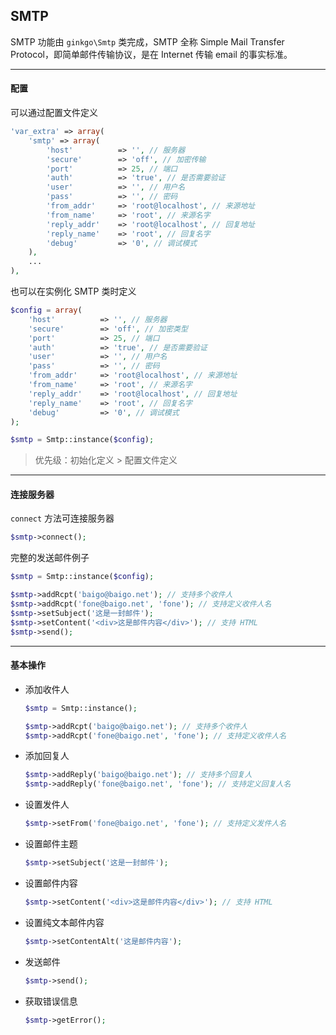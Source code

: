 ## SMTP

SMTP 功能由 `ginkgo\Smtp` 类完成，SMTP 全称 Simple Mail Transfer Protocol，即简单邮件传输协议，是在 Internet 传输 email 的事实标准。

----------

#### 配置

可以通过配置文件定义

``` php
'var_extra' => array(
    'smtp' => array(
        'host'          => '', // 服务器
        'secure'        => 'off', // 加密传输
        'port'          => 25, // 端口
        'auth'          => 'true', // 是否需要验证
        'user'          => '', // 用户名
        'pass'          => '', // 密码
        'from_addr'     => 'root@localhost', // 来源地址
        'from_name'     => 'root', // 来源名字
        'reply_addr'    => 'root@localhost', // 回复地址
        'reply_name'    => 'root', // 回复名字
        'debug'         => '0', // 调试模式
    ),
    ...
),
```

也可以在实例化 SMTP 类时定义

``` php
$config = array(
    'host'          => '', // 服务器
    'secure'        => 'off', // 加密类型
    'port'          => 25, // 端口
    'auth'          => 'true', // 是否需要验证
    'user'          => '', // 用户名
    'pass'          => '', // 密码
    'from_addr'     => 'root@localhost', // 来源地址
    'from_name'     => 'root', // 来源名字
    'reply_addr'    => 'root@localhost', // 回复地址
    'reply_name'    => 'root', // 回复名字
    'debug'         => '0', // 调试模式
);

$smtp = Smtp::instance($config);
```

> 优先级：初始化定义 &gt; 配置文件定义

----------

#### 连接服务器

`connect` 方法可连接服务器

``` php
$smtp->connect();
```

完整的发送邮件例子

``` php
$smtp = Smtp::instance($config);

$smtp->addRcpt('baigo@baigo.net'); // 支持多个收件人
$smtp->addRcpt('fone@baigo.net', 'fone'); // 支持定义收件人名
$smtp->setSubject('这是一封邮件');
$smtp->setContent('<div>这是邮件内容</div>'); // 支持 HTML
$smtp->send();
```

----------

#### 基本操作

* 添加收件人

    ``` php
    $smtp = Smtp::instance();

    $smtp->addRcpt('baigo@baigo.net'); // 支持多个收件人
    $smtp->addRcpt('fone@baigo.net', 'fone'); // 支持定义收件人名
    ```

* 添加回复人

    ``` php
    $smtp->addReply('baigo@baigo.net'); // 支持多个回复人
    $smtp->addReply('fone@baigo.net', 'fone'); // 支持定义回复人名
    ```

* 设置发件人

    ``` php
    $smtp->setFrom('fone@baigo.net', 'fone'); // 支持定义发件人名
    ```

* 设置邮件主题

    ``` php
    $smtp->setSubject('这是一封邮件');
    ```

* 设置邮件内容

    ``` php
    $smtp->setContent('<div>这是邮件内容</div>'); // 支持 HTML
    ```

* 设置纯文本邮件内容

    ``` php
    $smtp->setContentAlt('这是邮件内容');
    ```

* 发送邮件

    ``` php
    $smtp->send();
    ```

* 获取错误信息

    ``` php
    $smtp->getError();
    ```

